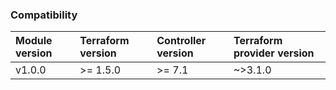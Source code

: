 ### Compatibility

| Module version | Terraform version | Controller version | Terraform provider version |
| :------------- | :---------------- | :----------------- | :------------------------- |
| v1.0.0         | >= 1.5.0          | >= 7.1             | ~>3.1.0                    |
